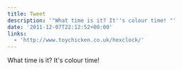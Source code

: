 ```yaml
---
title: Tweet
description: '"What time is it? It''s colour time! "'
date: '2011-12-07T22:12:52+00:00'
links:
  - 'http://www.toychicken.co.uk/hexclock/'
---
```

What time is it? It's colour time! 
